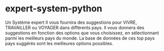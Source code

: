 # expert-system-python
Un Système expert Il vous fournira des suggestions pour VIVRE, TRAVAILLER ou VOYAGER dans différents pays. Il vous donnera des suggestions en fonction des options que vous choisissez, en sélectionnant parmi les meilleurs pays du monde. La base de données de ces top pays pays suggérés sont les meilleures options possibles. 
